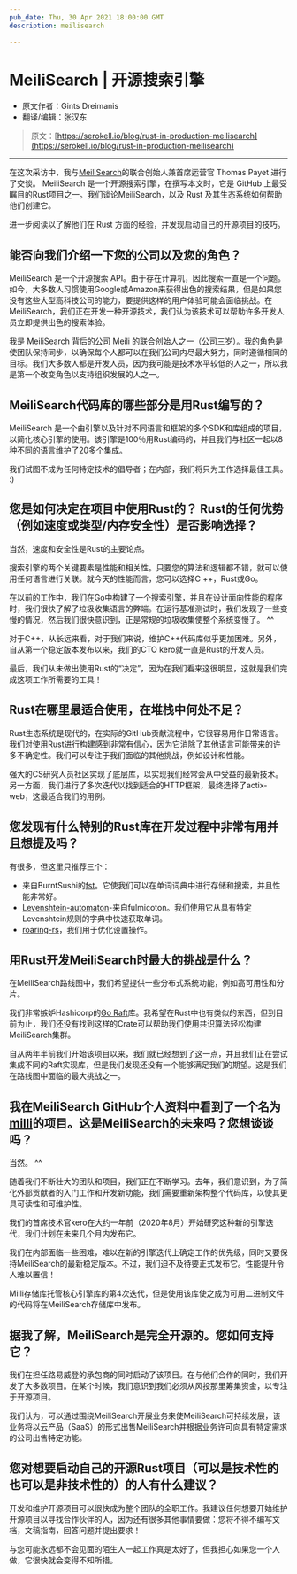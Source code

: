 ```yaml
---
pub_date: Thu, 30 Apr 2021 18:00:00 GMT
description: meilisearch

---
```


# MeiliSearch | 开源搜索引擎

- 原文作者：Gints Dreimanis
- 翻译/编辑：张汉东

> 原文：[https://serokell.io/blog/rust-in-production-meilisearch](https://serokell.io/blog/rust-in-production-meilisearch)

---

在这次采访中，我与[MeiliSearch](https://www.meilisearch.com/)的联合创始人兼首席运营官 Thomas Payet 进行了交谈。 MeiliSearch 是一个开源搜索引擎，在撰写本文时，它是 GitHub 上最受瞩目的Rust项目之一。我们谈论MeiliSearch，以及 Rust 及其生态系统如何帮助他们创建它。

进一步阅读以了解他们在 Rust 方面的经验，并发现启动自己的开源项目的技巧。

## 能否向我们介绍一下您的公司以及您的角色？

MeiliSearch 是一个开源搜索 API。由于存在计算机，因此搜索一直是一个问题。如今，大多数人习惯使用Google或Amazon来获得出色的搜索结果，但是如果您没有这些大型高科技公司的能力，要提供这样的用户体验可能会面临挑战。在MeiliSearch，我们正在开发一种开源技术，我们认为该技术可以帮助许多开发人员立即提供出色的搜索体验。

我是 MeiliSearch 背后的公司 Meili 的联合创始人之一（公司三岁）。我的角色是使团队保持同步，以确保每个人都可以在我们公司内尽最大努力，同时遵循相同的目标。我们大多数人都是开发人员，因为我可能是技术水平较低的人之一，所以我是第一个改变角色以支持组织发展的人之一。

## MeiliSearch代码库的哪些部分是用Rust编写的？

MeiliSearch 是一个由引擎以及针对不同语言和框架的多个SDK和库组成的项目，以简化核心引擎的使用。该引擎是100％用Rust编码的，并且我们与社区一起以8种不同的语言维护了20多个集成。

我们试图不成为任何特定技术的倡导者；在内部，我们将只为工作选择最佳工具。 :)

## 您是如何决定在项目中使用Rust的？ Rust的任何优势（例如速度或类型/内存安全性）是否影响选择？

当然，速度和安全性是Rust的主要论点。

搜索引擎的两个关键要素是性能和相关性。只要您的算法和逻辑都不错，就可以使用任何语言进行关联。就今天的性能而言，您可以选择C ++，Rust或Go。

在以前的工作中，我们在Go中构建了一个搜索引擎，并且在设计面向性能的程序时，我们很快了解了垃圾收集语言的弊端。在运行基准测试时，我们发现了一些变慢的情况，然后我们很快意识到，正是常规的垃圾收集使整个系统变慢了。 ^^

对于C++，从长远来看，对于我们来说，维护C++代码库似乎更加困难。另外，自从第一个稳定版本发布以来，我们的CTO kero就一直是Rust的开发人员。

最后，我们从未做出使用Rust的“决定”，因为在我们看来这很明显，这就是我们完成这项工作所需要的工具！

## Rust在哪里最适合使用，在堆栈中何处不足？

Rust生态系统是现代的，在实际的GitHub贡献流程中，它很容易用作日常语言。我们对使用Rust进行构建感到非常有信心，因为它消除了其他语言可能带来的许多不确定性。我们可以专注于我们面临的其他挑战，例如设计和性能。

强大的CS研究人员社区实现了底层库，以实现我们经常会从中受益的最新技术。另一方面，我们进行了多次迭代以找到适合的HTTP框架，最终选择了actix-web，这最适合我们的用例。

## 您发现有什么特别的Rust库在开发过程中非常有用并且想提及吗？

有很多，但这里只推荐三个：

- 来自BurntSushi的[fst](https://github.com/BurntSushi/fst)。它使我们可以在单词词典中进行存储和搜索，并且性能非常好。
- [Levenshtein-automaton](https://github.com/tantivy-search/levenshtein-automata)-来自fulmicoton。我们使用它从具有特定Levenshtein规则的字典中快速获取单词。
- [roaring-rs](https://github.com/RoaringBitmap/roaring-rs)，我们用于优化设置操作。

## 用Rust开发MeiliSearch时最大的挑战是什么？

在MeiliSearch路线图中，我们希望提供一些分布式系统功能，例如高可用性和分片。

我们非常嫉妒Hashicorp的[Go Raft](https://github.com/hashicorp/raft)库。我希望在Rust中也有类似的东西，但到目前为止，我们还没有找到这样的Crate可以帮助我们使用共识算法轻松构建MeiliSearch集群。

自从两年半前我们开始该项目以来，我们就已经想到了这一点，并且我们正在尝试集成不同的Raft实现库，但是我们发现还没有一个能够满足我们的期望。这是我们在路线图中面临的最大挑战之一。

## 我在MeiliSearch GitHub个人资料中看到了一个名为[milli](https://github.com/meilisearch/milli)的项目。这是MeiliSearch的未来吗？您想谈谈吗？

当然。 ^^

随着我们不断壮大的团队和项目，我们正在不断学习。去年，我们意识到，为了简化外部贡献者的入门工作和开发新功能，我们需要重新架构整个代码库，以使其更具可读性和可维护性。

我们的首席技术官kero在大约一年前（2020年8月）开始研究这种新的引擎迭代，我们计划在未来几个月内发布它。

我们在内部面临一些困难，难以在新的引擎迭代上确定工作的优先级，同时又要保持MeiliSearch的最新稳定版本。不过，我们迫不及待要正式发布它。性能提升令人难以置信！

Milli存储库托管核心引擎库的第4次迭代，但是使用该库使之成为可用二进制文件的代码将在MeiliSearch存储库中发布。

## 据我了解，MeiliSearch是完全开源的。您如何支持它？

我们在担任路易威登的承包商的同时启动了该项目。在与他们合作的同时，我们开发了大多数项目。在某个时候，我们意识到我们必须从风投那里筹集资金，以专注于开源项目。

我们认为，可以通过围绕MeiliSearch开展业务来使MeiliSearch可持续发展，该业务将以云产品（SaaS）的形式出售MeiliSearch并根据业务许可向具有特定需求的公司出售特定功能。

## 您对想要启动自己的开源Rust项目（可以是技术性的也可以是非技术性的）的人有什么建议？

开发和维护开源项目可以很快成为整个团队的全职工作。我建议任何想要开始维护开源项目以寻找合作伙伴的人，因为还有很多其他事情要做：您将不得不编写文档，文稿指南，回答问题并提出要求！

与您可能永远都不会见面的陌生人一起工作真是太好了，但我担心如果您一个人做，它很快就会变得不知所措。

